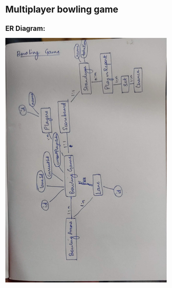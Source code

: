 # Multiplayer bowling game


## ER Diagram:
![ER Diagram](https://raw.githubusercontent.com/shubh1m/multiplayer-bowling-game/master/IMG_20191101_142130.jpg)
